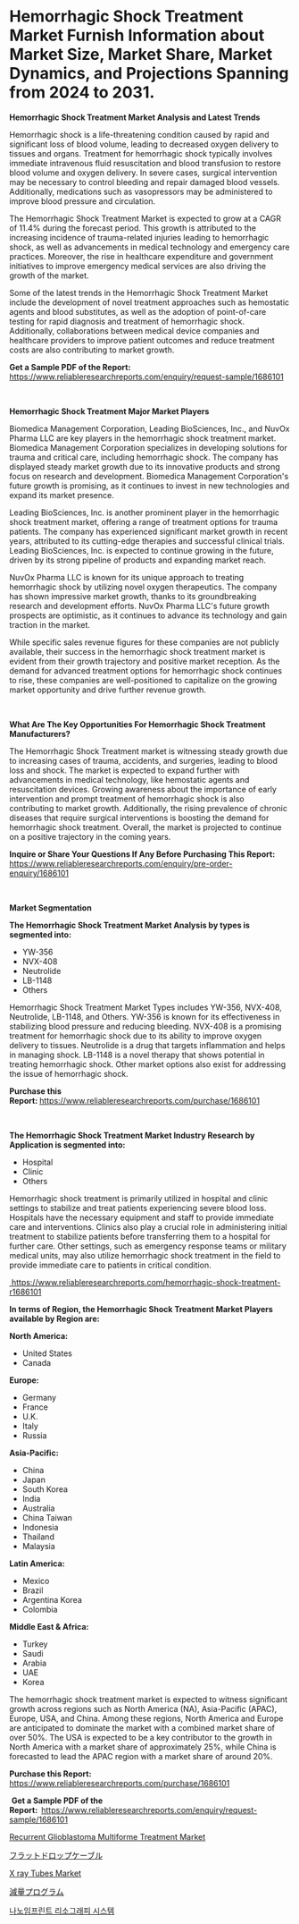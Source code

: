 <p><h1>Hemorrhagic Shock Treatment Market Furnish Information about Market Size, Market Share, Market Dynamics, and Projections Spanning from 2024 to 2031.</h1></p><p><strong>Hemorrhagic Shock Treatment Market Analysis and Latest Trends</strong></p>
<p><p>Hemorrhagic shock is a life-threatening condition caused by rapid and significant loss of blood volume, leading to decreased oxygen delivery to tissues and organs. Treatment for hemorrhagic shock typically involves immediate intravenous fluid resuscitation and blood transfusion to restore blood volume and oxygen delivery. In severe cases, surgical intervention may be necessary to control bleeding and repair damaged blood vessels. Additionally, medications such as vasopressors may be administered to improve blood pressure and circulation.</p><p>The Hemorrhagic Shock Treatment Market is expected to grow at a CAGR of 11.4% during the forecast period. This growth is attributed to the increasing incidence of trauma-related injuries leading to hemorrhagic shock, as well as advancements in medical technology and emergency care practices. Moreover, the rise in healthcare expenditure and government initiatives to improve emergency medical services are also driving the growth of the market.</p><p>Some of the latest trends in the Hemorrhagic Shock Treatment Market include the development of novel treatment approaches such as hemostatic agents and blood substitutes, as well as the adoption of point-of-care testing for rapid diagnosis and treatment of hemorrhagic shock. Additionally, collaborations between medical device companies and healthcare providers to improve patient outcomes and reduce treatment costs are also contributing to market growth.</p></p>
<p><strong>Get a Sample PDF of the Report:&nbsp;</strong> <a href="https://www.reliableresearchreports.com/enquiry/request-sample/1686101">https://www.reliableresearchreports.com/enquiry/request-sample/1686101</a></p>
<p>&nbsp;</p>
<p><strong>Hemorrhagic Shock Treatment Major Market Players</strong></p>
<p><p>Biomedica Management Corporation, Leading BioSciences, Inc., and NuvOx Pharma LLC are key players in the hemorrhagic shock treatment market. Biomedica Management Corporation specializes in developing solutions for trauma and critical care, including hemorrhagic shock. The company has displayed steady market growth due to its innovative products and strong focus on research and development. Biomedica Management Corporation's future growth is promising, as it continues to invest in new technologies and expand its market presence.</p><p>Leading BioSciences, Inc. is another prominent player in the hemorrhagic shock treatment market, offering a range of treatment options for trauma patients. The company has experienced significant market growth in recent years, attributed to its cutting-edge therapies and successful clinical trials. Leading BioSciences, Inc. is expected to continue growing in the future, driven by its strong pipeline of products and expanding market reach.</p><p>NuvOx Pharma LLC is known for its unique approach to treating hemorrhagic shock by utilizing novel oxygen therapeutics. The company has shown impressive market growth, thanks to its groundbreaking research and development efforts. NuvOx Pharma LLC's future growth prospects are optimistic, as it continues to advance its technology and gain traction in the market.</p><p>While specific sales revenue figures for these companies are not publicly available, their success in the hemorrhagic shock treatment market is evident from their growth trajectory and positive market reception. As the demand for advanced treatment options for hemorrhagic shock continues to rise, these companies are well-positioned to capitalize on the growing market opportunity and drive further revenue growth.</p></p>
<p>&nbsp;</p>
<p><strong>What Are The Key Opportunities For Hemorrhagic Shock Treatment Manufacturers?</strong></p>
<p><p>The Hemorrhagic Shock Treatment market is witnessing steady growth due to increasing cases of trauma, accidents, and surgeries, leading to blood loss and shock. The market is expected to expand further with advancements in medical technology, like hemostatic agents and resuscitation devices. Growing awareness about the importance of early intervention and prompt treatment of hemorrhagic shock is also contributing to market growth. Additionally, the rising prevalence of chronic diseases that require surgical interventions is boosting the demand for hemorrhagic shock treatment. Overall, the market is projected to continue on a positive trajectory in the coming years.</p></p>
<p><strong>Inquire or Share Your Questions If Any Before Purchasing This Report:</strong> <a href="https://www.reliableresearchreports.com/enquiry/pre-order-enquiry/1686101">https://www.reliableresearchreports.com/enquiry/pre-order-enquiry/1686101</a></p>
<p>&nbsp;</p>
<p><strong>Market Segmentation</strong></p>
<p><strong>The Hemorrhagic Shock Treatment Market Analysis by types is segmented into:</strong></p>
<p><ul><li>YW-356</li><li>NVX-408</li><li>Neutrolide</li><li>LB-1148</li><li>Others</li></ul></p>
<p><p>Hemorrhagic Shock Treatment Market Types includes YW-356, NVX-408, Neutrolide, LB-1148, and Others. YW-356 is known for its effectiveness in stabilizing blood pressure and reducing bleeding. NVX-408 is a promising treatment for hemorrhagic shock due to its ability to improve oxygen delivery to tissues. Neutrolide is a drug that targets inflammation and helps in managing shock. LB-1148 is a novel therapy that shows potential in treating hemorrhagic shock. Other market options also exist for addressing the issue of hemorrhagic shock.</p></p>
<p><strong>Purchase this Report:&nbsp;</strong><a href="https://www.reliableresearchreports.com/purchase/1686101">https://www.reliableresearchreports.com/purchase/1686101</a></p>
<p>&nbsp;</p>
<p><strong>The Hemorrhagic Shock Treatment Market Industry Research by Application is segmented into:</strong></p>
<p><ul><li>Hospital</li><li>Clinic</li><li>Others</li></ul></p>
<p><p>Hemorrhagic shock treatment is primarily utilized in hospital and clinic settings to stabilize and treat patients experiencing severe blood loss. Hospitals have the necessary equipment and staff to provide immediate care and interventions. Clinics also play a crucial role in administering initial treatment to stabilize patients before transferring them to a hospital for further care. Other settings, such as emergency response teams or military medical units, may also utilize hemorrhagic shock treatment in the field to provide immediate care to patients in critical condition.</p></p>
<p><a href="https://www.reliableresearchreports.com/hemorrhagic-shock-treatment-r1686101">&nbsp;https://www.reliableresearchreports.com/hemorrhagic-shock-treatment-r1686101</a></p>
<p><strong>In terms of Region, the Hemorrhagic Shock Treatment Market Players available by Region are:</strong></p>
<p>
    <p> <strong> North America: </strong>
        <ul>
            <li>United States</li>
            <li>Canada</li>
        </ul>
        </p> 
    <p> <strong> Europe: </strong>
        <ul>
            <li>Germany</li>
            <li>France</li>
            <li>U.K.</li>
            <li>Italy</li>
            <li>Russia</li>
        </ul>
        </p> 
    <p> <strong> Asia-Pacific: </strong>
        <ul>
            <li>China</li>
            <li>Japan</li>
            <li>South Korea</li>
            <li>India</li>
            <li>Australia</li>
            <li>China Taiwan</li>
            <li>Indonesia</li>
            <li>Thailand</li>
            <li>Malaysia</li>
        </ul>
        </p> 
    <p> <strong> Latin America: </strong>
        <ul>
            <li>Mexico</li>
            <li>Brazil</li>
            <li>Argentina Korea</li>
            <li>Colombia</li>
        </ul>
        </p> 
    <p> <strong> Middle East & Africa: </strong>
        <ul>
            <li>Turkey</li>
            <li>Saudi</li>
            <li>Arabia</li>
            <li>UAE</li>
            <li>Korea</li>
        </ul>
    </p>
    </p>
<p><p>The hemorrhagic shock treatment market is expected to witness significant growth across regions such as North America (NA), Asia-Pacific (APAC), Europe, USA, and China. Among these regions, North America and Europe are anticipated to dominate the market with a combined market share of over 50%. The USA is expected to be a key contributor to the growth in North America with a market share of approximately 25%, while China is forecasted to lead the APAC region with a market share of around 20%.</p></p>
<p><strong>Purchase this Report: </strong><a href="https://www.reliableresearchreports.com/purchase/1686101">https://www.reliableresearchreports.com/purchase/1686101</a></p>
<p>&nbsp;<strong>Get a Sample PDF of the Report:&nbsp;&nbsp;</strong><a href="https://www.reliableresearchreports.com/enquiry/request-sample/1686101">https://www.reliableresearchreports.com/enquiry/request-sample/1686101</a></p>
<p><strong></strong></p>
<p><p><a href="https://github.com/angeliabkratze/Market-Research-Report-List-1/blob/main/recurrent-glioblastoma-multiforme-treatment-market.md">Recurrent Glioblastoma Multiforme Treatment Market</a></p><p><a href="https://github.com/klon646/Market-Research-Report-List-1/blob/main/265546147208.md">フラットドロップケーブル</a></p><p><a href="https://medium.com/@jhonwin654/x-ray-tubes-market-trends-and-market-analysis-forecasted-for-period-2024-2031-03820bcc679a">X ray Tubes Market</a></p><p><a href="https://medium.com/@jaremington56/%E6%B8%9B%E9%87%8F%E3%83%97%E3%83%AD%E3%82%B0%E3%83%A9%E3%83%A0%E5%B8%82%E5%A0%B4-%E6%88%90%E5%8A%9F%E3%81%99%E3%82%8B%E3%83%93%E3%82%B8%E3%83%8D%E3%82%B9%E6%88%A6%E7%95%A5%E3%81%AE%E9%8D%B52031%E5%B9%B4%E3%81%BE%E3%81%A7%E3%81%AE%E4%BA%88%E6%B8%AC-f5cd54a7e517">減量プログラム</a></p><p><a href="https://medium.com/@kenyonjohns/%EB%82%98%EB%85%B8%EC%9E%84%ED%94%84%EB%A6%B0%ED%8A%B8-%EB%A6%AC%EC%86%8C%EA%B7%B8%EB%9D%BC%ED%94%BC-%EC%8B%9C%EC%8A%A4%ED%85%9C-%EC%8B%9C%EC%9E%A5-%EC%8B%9C%EC%9E%A5-cagr-%EC%8B%9C%EC%9E%A5-%EB%8F%99%ED%96%A5-%EB%B0%8F-%EC%84%B1%EC%9E%A5-%EC%A0%84%EB%9E%B5%EC%97%90-%EB%8C%80%ED%95%9C-%ED%86%B5%EC%B0%B0%EB%A0%A5-2501e50d0a03">나노임프린트 리소그래피 시스템</a></p></p>